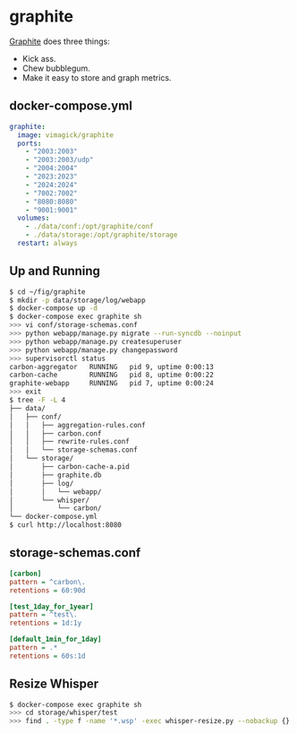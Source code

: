 graphite
========

[Graphite][1] does three things:

- Kick ass.
- Chew bubblegum.
- Make it easy to store and graph metrics.

## docker-compose.yml

```yaml
graphite:
  image: vimagick/graphite
  ports:
    - "2003:2003"
    - "2003:2003/udp"
    - "2004:2004"
    - "2023:2023"
    - "2024:2024"
    - "7002:7002"
    - "8080:8080"
    - "9001:9001"
  volumes:
    - ./data/conf:/opt/graphite/conf
    - ./data/storage:/opt/graphite/storage
  restart: always
```

## Up and Running

```bash
$ cd ~/fig/graphite
$ mkdir -p data/storage/log/webapp
$ docker-compose up -d
$ docker-compose exec graphite sh
>>> vi conf/storage-schemas.conf
>>> python webapp/manage.py migrate --run-syncdb --noinput
>>> python webapp/manage.py createsuperuser
>>> python webapp/manage.py changepassword
>>> supervisorctl status
carbon-aggregator   RUNNING   pid 9, uptime 0:00:13
carbon-cache        RUNNING   pid 8, uptime 0:00:22
graphite-webapp     RUNNING   pid 7, uptime 0:00:24
>>> exit
$ tree -F -L 4
├── data/
│   ├── conf/
│   │   ├── aggregation-rules.conf
│   │   ├── carbon.conf
│   │   ├── rewrite-rules.conf
│   │   └── storage-schemas.conf
│   └── storage/
│       ├── carbon-cache-a.pid
│       ├── graphite.db
│       ├── log/
│       │   └── webapp/
│       └── whisper/
│           └── carbon/
└── docker-compose.yml
$ curl http://localhost:8080
```

## storage-schemas.conf

```ini
[carbon]
pattern = ^carbon\.
retentions = 60:90d

[test_1day_for_1year]
pattern = ^test\.
retentions = 1d:1y

[default_1min_for_1day]
pattern = .*
retentions = 60s:1d
```

## Resize Whisper

```bash
$ docker-compose exec graphite sh
>>> cd storage/whisper/test
>>> find . -type f -name '*.wsp' -exec whisper-resize.py --nobackup {} 1d:1y \;
```

[1]: http://graphiteapp.org/
